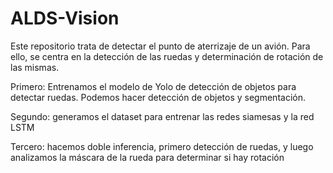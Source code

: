 # ALDS-Vision
Este repositorio trata de detectar el punto de aterrizaje de un avión.
Para ello, se centra en la detección de las ruedas y determinación de rotación de las mismas.

Primero: Entrenamos el modelo de Yolo de detección de objetos para detectar ruedas.
Podemos hacer detección de objetos y segmentación. 

Segundo: generamos el dataset para entrenar las redes siamesas y la red LSTM

Tercero: hacemos doble inferencia, primero detección de ruedas, y luego analizamos la máscara de la rueda para determinar si hay rotación
